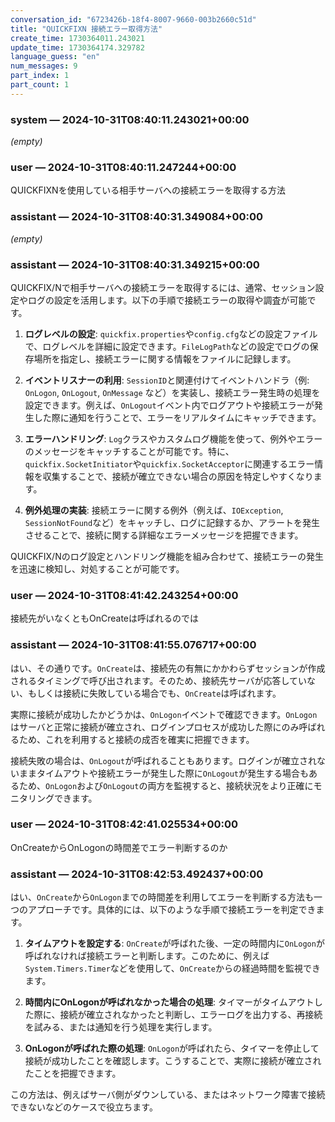 ```yaml
---
conversation_id: "6723426b-18f4-8007-9660-003b2660c51d"
title: "QUICKFIXN 接続エラー取得方法"
create_time: 1730364011.243021
update_time: 1730364174.329782
language_guess: "en"
num_messages: 9
part_index: 1
part_count: 1
---
```


### system — 2024-10-31T08:40:11.243021+00:00

_(empty)_

### user — 2024-10-31T08:40:11.247244+00:00

QUICKFIXNを使用している相手サーバへの接続エラーを取得する方法

### assistant — 2024-10-31T08:40:31.349084+00:00

_(empty)_

### assistant — 2024-10-31T08:40:31.349215+00:00

QUICKFIX/Nで相手サーバへの接続エラーを取得するには、通常、セッション設定やログの設定を活用します。以下の手順で接続エラーの取得や調査が可能です。

1. **ログレベルの設定**:
   `quickfix.properties`や`config.cfg`などの設定ファイルで、ログレベルを詳細に設定できます。`FileLogPath`などの設定でログの保存場所を指定し、接続エラーに関する情報をファイルに記録します。

2. **イベントリスナーの利用**:
   `SessionID`と関連付けてイベントハンドラ（例: `OnLogon`, `OnLogout`, `OnMessage` など）を実装し、接続エラー発生時の処理を設定できます。例えば、`OnLogout`イベント内でログアウトや接続エラーが発生した際に通知を行うことで、エラーをリアルタイムにキャッチできます。

3. **エラーハンドリング**:
   `Log`クラスやカスタムログ機能を使って、例外やエラーのメッセージをキャッチすることが可能です。特に、`quickfix.SocketInitiator`や`quickfix.SocketAcceptor`に関連するエラー情報を収集することで、接続が確立できない場合の原因を特定しやすくなります。

4. **例外処理の実装**:
   接続エラーに関する例外（例えば、`IOException`, `SessionNotFound`など）をキャッチし、ログに記録するか、アラートを発生させることで、接続に関する詳細なエラーメッセージを把握できます。

QUICKFIX/Nのログ設定とハンドリング機能を組み合わせて、接続エラーの発生を迅速に検知し、対処することが可能です。

### user — 2024-10-31T08:41:42.243254+00:00

接続先がいなくともOnCreateは呼ばれるのでは

### assistant — 2024-10-31T08:41:55.076717+00:00

はい、その通りです。`OnCreate`は、接続先の有無にかかわらずセッションが作成されるタイミングで呼び出されます。そのため、接続先サーバが応答していない、もしくは接続に失敗している場合でも、`OnCreate`は呼ばれます。

実際に接続が成功したかどうかは、`OnLogon`イベントで確認できます。`OnLogon`はサーバと正常に接続が確立され、ログインプロセスが成功した際にのみ呼ばれるため、これを利用すると接続の成否を確実に把握できます。

接続失敗の場合は、`OnLogout`が呼ばれることもあります。ログインが確立されないままタイムアウトや接続エラーが発生した際に`OnLogout`が発生する場合もあるため、`OnLogon`および`OnLogout`の両方を監視すると、接続状況をより正確にモニタリングできます。

### user — 2024-10-31T08:42:41.025534+00:00

OnCreateからOnLogonの時間差でエラー判断するのか

### assistant — 2024-10-31T08:42:53.492437+00:00

はい、`OnCreate`から`OnLogon`までの時間差を利用してエラーを判断する方法も一つのアプローチです。具体的には、以下のような手順で接続エラーを判定できます。

1. **タイムアウトを設定する**:
   `OnCreate`が呼ばれた後、一定の時間内に`OnLogon`が呼ばれなければ接続エラーと判断します。このために、例えば`System.Timers.Timer`などを使用して、`OnCreate`からの経過時間を監視できます。

2. **時間内にOnLogonが呼ばれなかった場合の処理**:
   タイマーがタイムアウトした際に、接続が確立されなかったと判断し、エラーログを出力する、再接続を試みる、または通知を行う処理を実行します。

3. **OnLogonが呼ばれた際の処理**:
   `OnLogon`が呼ばれたら、タイマーを停止して接続が成功したことを確認します。こうすることで、実際に接続が確立されたことを把握できます。

この方法は、例えばサーバ側がダウンしている、またはネットワーク障害で接続できないなどのケースで役立ちます。
